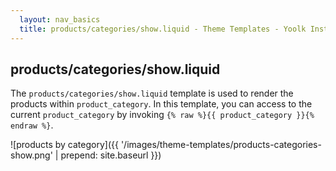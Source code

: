 ```yaml
---
  layout: nav_basics
  title: products/categories/show.liquid - Theme Templates - Yoolk Instant Website Themes
---
```


<h2 class="section-title">products/categories/show.liquid</h2>

The `products/categories/show.liquid` template is used to render the products within `product_category`. In this template, you can access to the current `product_category` by invoking <code>{% raw %}{{ product_category }}{% endraw %}</code>.

![products by category]({{ '/images/theme-templates/products-categories-show.png' | prepend: site.baseurl }})
